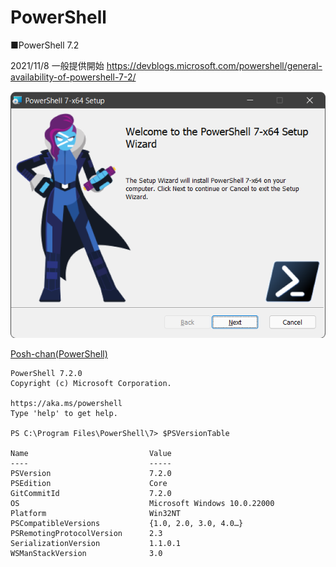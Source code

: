 # PowerShell


■PowerShell 7.2

2021/11/8 一般提供開始
https://devblogs.microsoft.com/powershell/general-availability-of-powershell-7-2/

![](images/ss-2021-11-09-14-16-34.png)

[Posh-chan(PowerShell)](https://blog.shibata.tech/entry/2017/10/14/153510)

```
PowerShell 7.2.0
Copyright (c) Microsoft Corporation.

https://aka.ms/powershell
Type 'help' to get help.

PS C:\Program Files\PowerShell\7> $PSVersionTable

Name                           Value
----                           -----
PSVersion                      7.2.0
PSEdition                      Core
GitCommitId                    7.2.0
OS                             Microsoft Windows 10.0.22000
Platform                       Win32NT
PSCompatibleVersions           {1.0, 2.0, 3.0, 4.0…}
PSRemotingProtocolVersion      2.3
SerializationVersion           1.1.0.1
WSManStackVersion              3.0
```